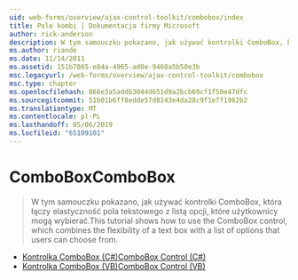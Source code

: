 ```yaml
---
uid: web-forms/overview/ajax-control-toolkit/combobox/index
title: Pole kombi | Dokumentacja firmy Microsoft
author: rick-anderson
description: W tym samouczku pokazano, jak używać kontrolki ComboBox, która łączy elastyczność pola tekstowego z listą opcji, które użytkownicy mogą wybierać.
ms.author: riande
ms.date: 11/14/2011
ms.assetid: 151b7865-e84a-4965-ad0e-9468a5b50e3b
msc.legacyurl: /web-forms/overview/ajax-control-toolkit/combobox
msc.type: chapter
ms.openlocfilehash: 866e3a5addb3044d651d9a2bcb69cf1f50e47dfc
ms.sourcegitcommit: 51b01b6ff8edde57d8243e4da28c9f1e7f1962b2
ms.translationtype: MT
ms.contentlocale: pl-PL
ms.lasthandoff: 05/06/2019
ms.locfileid: "65109101"
---
```

# <a name="combobox"></a><span data-ttu-id="3a76a-103">ComboBox</span><span class="sxs-lookup"><span data-stu-id="3a76a-103">ComboBox</span></span>

> <span data-ttu-id="3a76a-104">W tym samouczku pokazano, jak używać kontrolki ComboBox, która łączy elastyczność pola tekstowego z listą opcji, które użytkownicy mogą wybierać.</span><span class="sxs-lookup"><span data-stu-id="3a76a-104">This tutorial shows how to use the ComboBox control, which combines the flexibility of a text box with a list of options that users can choose from.</span></span>

- [<span data-ttu-id="3a76a-105">Kontrolka ComboBox (C#)</span><span class="sxs-lookup"><span data-stu-id="3a76a-105">ComboBox Control (C#)</span></span>](how-do-i-use-the-combobox-control-cs.md)
- [<span data-ttu-id="3a76a-106">Kontrolka ComboBox (VB)</span><span class="sxs-lookup"><span data-stu-id="3a76a-106">ComboBox Control (VB)</span></span>](how-do-i-use-the-combobox-control-vb.md)
